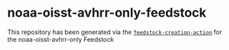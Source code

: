  # noaa-oisst-avhrr-only-feedstock
  This repository has been generated via the [`feedstock-creation-action`](https://github.com/pangeo-forge/feedstock-creation-action) for the noaa-oisst-avhrr-only Feedstock

